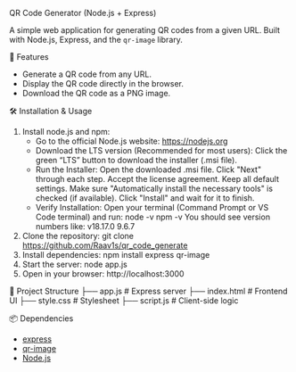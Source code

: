 QR Code Generator (Node.js + Express)

A simple web application for generating QR codes from a given URL. Built with Node.js, Express, and the `qr-image` library.

🚀 Features

- Generate a QR code from any URL.
- Display the QR code directly in the browser.
- Download the QR code as a PNG image.

🛠 Installation & Usage
1. Install node.js and npm:
   - Go to the official Node.js website: https://nodejs.org
   - Download the LTS version (Recommended for most users): Click the green “LTS” button to download the installer (.msi file).
   - Run the Installer:
     Open the downloaded .msi file.
     Click "Next" through each step.
     Accept the license agreement.
     Keep all default settings.
     Make sure "Automatically install the necessary tools" is checked (if available).
     Click "Install" and wait for it to finish.
   - Verify Installation: Open your terminal (Command Prompt or VS Code terminal) and run:
     node -v
     npm -v
     You should see version numbers like:
     v18.17.0
     9.6.7
2. Clone the repository:
   git clone https://github.com/Raav1s/qr_code_generate
3. Install dependencies:
   npm install express qr-image
4. Start the server:
   node app.js
5. Open in your browser:
   http://localhost:3000

📁 Project Structure
├── app.js         # Express server
├── index.html     # Frontend UI
├── style.css      # Stylesheet
├── script.js      # Client-side logic

📦 Dependencies
- [express](https://www.npmjs.com/package/express)
- [qr-image](https://www.npmjs.com/package/qr-image)
- [Node.js](https://nodejs.org)
